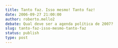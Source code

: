 ```yaml
---
title: Tanto faz. Isso mesmo! Tanto faz!
date: 2006-09-27 21:00:00
author: roberto.mello2
debate: Qual deve ser a agenda política de 2007?
slug: tanto-faz-isso-mesmo-tanto-faz
status: publish 
type: post
---
```



